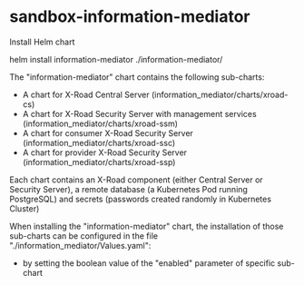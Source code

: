 # sandbox-information-mediator

Install Helm chart

helm install information-mediator ./information-mediator/

The "information-mediator" chart contains the following sub-charts:

* A chart for X-Road Central Server (information_mediator/charts/xroad-cs)
* A chart for X-Road Security Server with management services (information_mediator/charts/xroad-ssm)
* A chart for consumer X-Road Security Server (information_mediator/charts/xroad-ssc)
* A chart for provider X-Road Security Server (information_mediator/charts/xroad-ssp)

Each chart contains an X-Road component (either Central Server or Security Server), a remote database (a Kubernetes Pod running PostgreSQL) and secrets (passwords created randomly in Kubernetes Cluster)

When installing the "information-mediator" chart, the installation of those sub-charts can be configured in the file "./information_mediator/Values.yaml":

- by setting the boolean value of the "enabled" parameter of specific sub-chart
